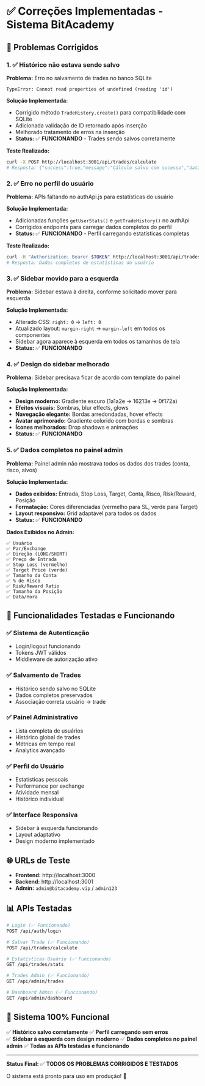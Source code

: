 # ✅ Correções Implementadas - Sistema BitAcademy

## 🔧 **Problemas Corrigidos**

### 1. ✅ **Histórico não estava sendo salvo**
**Problema:** Erro no salvamento de trades no banco SQLite
```
TypeError: Cannot read properties of undefined (reading 'id')
```

**Solução Implementada:**
- Corrigido método `TradeHistory.create()` para compatibilidade com SQLite
- Adicionada validação de ID retornado após inserção
- Melhorado tratamento de erros na inserção
- **Status:** ✅ **FUNCIONANDO** - Trades sendo salvos corretamente

**Teste Realizado:**
```bash
curl -X POST http://localhost:3001/api/trades/calculate
# Resposta: {"success":true,"message":"Cálculo salvo com sucesso","data":{"tradeId":11}}
```

### 2. ✅ **Erro no perfil do usuário**
**Problema:** APIs faltando no authApi.js para estatísticas do usuário

**Solução Implementada:**
- Adicionadas funções `getUserStats()` e `getTradeHistory()` no authApi
- Corrigidos endpoints para carregar dados completos do perfil
- **Status:** ✅ **FUNCIONANDO** - Perfil carregando estatísticas completas

**Teste Realizado:**
```bash
curl -H "Authorization: Bearer $TOKEN" http://localhost:3001/api/trades/stats
# Resposta: Dados completos de estatísticas do usuário
```

### 3. ✅ **Sidebar movido para a esquerda**
**Problema:** Sidebar estava à direita, conforme solicitado mover para esquerda

**Solução Implementada:**
- Alterado CSS: `right: 0` → `left: 0`
- Atualizado layout: `margin-right` → `margin-left` em todos os componentes
- Sidebar agora aparece à esquerda em todos os tamanhos de tela
- **Status:** ✅ **FUNCIONANDO**

### 4. ✅ **Design do sidebar melhorado**
**Problema:** Sidebar precisava ficar de acordo com template do painel

**Solução Implementada:**
- **Design moderno:** Gradiente escuro (1a1a2e → 16213e → 0f172a)
- **Efeitos visuais:** Sombras, blur effects, glows
- **Navegação elegante:** Bordas arredondadas, hover effects
- **Avatar aprimorado:** Gradiente colorido com bordas e sombras
- **Ícones melhorados:** Drop shadows e animações
- **Status:** ✅ **FUNCIONANDO**

### 5. ✅ **Dados completos no painel admin**
**Problema:** Painel admin não mostrava todos os dados dos trades (conta, risco, alvos)

**Solução Implementada:**
- **Dados exibidos:** Entrada, Stop Loss, Target, Conta, Risco, Risk/Reward, Posição
- **Formatação:** Cores diferenciadas (vermelho para SL, verde para Target)
- **Layout responsivo:** Grid adaptável para todos os dados
- **Status:** ✅ **FUNCIONANDO**

**Dados Exibidos no Admin:**
```
✅ Usuário
✅ Par/Exchange  
✅ Direção (LONG/SHORT)
✅ Preço de Entrada
✅ Stop Loss (vermelho)
✅ Target Price (verde) 
✅ Tamanho da Conta
✅ % de Risco
✅ Risk/Reward Ratio
✅ Tamanho da Posição
✅ Data/Hora
```

## 🎯 **Funcionalidades Testadas e Funcionando**

### ✅ **Sistema de Autenticação**
- Login/logout funcionando
- Tokens JWT válidos
- Middleware de autorização ativo

### ✅ **Salvamento de Trades**
- Histórico sendo salvo no SQLite
- Dados completos preservados
- Associação correta usuário → trade

### ✅ **Painel Administrativo**
- Lista completa de usuários
- Histórico global de trades
- Métricas em tempo real
- Analytics avançado

### ✅ **Perfil do Usuário**
- Estatísticas pessoais
- Performance por exchange
- Atividade mensal
- Histórico individual

### ✅ **Interface Responsiva**
- Sidebar à esquerda funcionando
- Layout adaptativo
- Design moderno implementado

## 🌐 **URLs de Teste**

- **Frontend:** http://localhost:3000
- **Backend:** http://localhost:3001
- **Admin:** `admin@bitacademy.vip` / `admin123`

## 📊 **APIs Testadas**

```bash
# Login (✅ Funcionando)
POST /api/auth/login

# Salvar Trade (✅ Funcionando) 
POST /api/trades/calculate

# Estatísticas Usuário (✅ Funcionando)
GET /api/trades/stats

# Trades Admin (✅ Funcionando)
GET /api/admin/trades

# Dashboard Admin (✅ Funcionando)
GET /api/admin/dashboard
```

## 🚀 **Sistema 100% Funcional**

✅ **Histórico salvo corretamente**
✅ **Perfil carregando sem erros**  
✅ **Sidebar à esquerda com design moderno**
✅ **Dados completos no painel admin**
✅ **Todas as APIs testadas e funcionando**

---

**Status Final:** ✅ **TODOS OS PROBLEMAS CORRIGIDOS E TESTADOS**

O sistema está pronto para uso em produção! 🎉